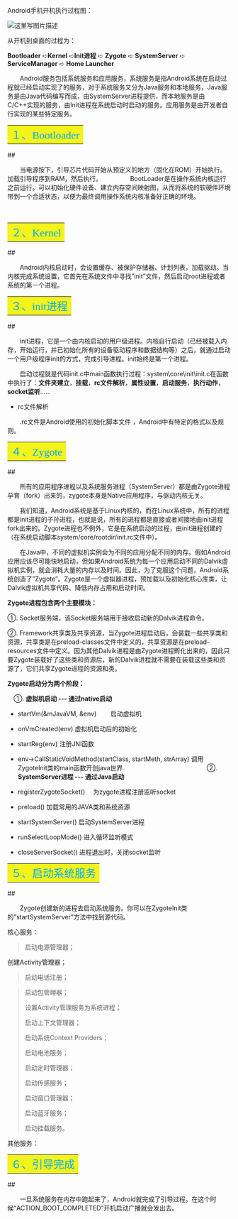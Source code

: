 

Android手机开机执行过程图：

![这里写图片描述](http://img.blog.csdn.net/20160603133621981)　

从开机到桌面的过程为：

**Bootloader** ➪**Kernel** ➪**Init进程** ➪ **Zygote** ➪ **SystemServer** ➪ **ServiceManager** ➪ **Home Launcher**


　　Android服务包括系统服务和应用服务，系统服务是指Android系统在启动过程就已经启动实现了的服务，对于系统服务又分为Java服务和本地服务，Java服务是由Java代码编写而成，由SystemServer进程提供，而本地服务是由C/C++实现的服务，由Init进程在系统启动时启动的服务。应用服务是由开发者自行实现的某些特定服务。
<table>
<tr>
<td bgcolor=#f4f31a>
<font color=#00aaff size=5 face="微软雅黑">
 １、Bootloader
 </font>
</td>
</tr>
</table>
##  

　　当电源按下，引导芯片代码开始从预定义的地方（固化在ROM）开始执行。加载引导程序到RAM，然后执行。
　　
　　BootLoader是在操作系统内核运行之前运行。可以初始化硬件设备、建立内存空间映射图，从而将系统的软硬件环境带到一个合适状态，以便为最终调用操作系统内核准备好正确的环境。

　　
<table>
<tr>
<td bgcolor=#f4f31a>
<font color=#00aaff size=5 face="微软雅黑">
 ２、Kernel
 </font>
</td>
</tr>
</table>
##  

　　Android内核启动时，会设置缓存、被保护存储器、计划列表，加载驱动。当内核完成系统设置，它首先在系统文件中寻找”init”文件，然后启动root进程或者系统的第一个进程。


<table>
<tr>
<td bgcolor=#f4f31a>
<font color=#00aaff size=5 face="微软雅黑">
 ３、init进程
 </font>
</td>
</tr>
</table>
##  

　　init进程，它是一个由内核启动的用户级进程。内核自行启动（已经被载入内存，开始运行，并已初始化所有的设备驱动程序和数据结构等）之后，就通过启动一个用户级程序init的方式，完成引导进程。init始终是第一个进程。

　　启动过程就是代码init.c中main函数执行过程：system\core\init\init.c在函数中执行了：**文件夹建立**，**挂载**，**rc文件解析**，**属性设置**，**启动服务**，**执行动作**，**socket监听**……


 - rc文件解析

　　.rc文件是Android使用的初始化脚本文件 ，Android中有特定的格式以及规则。


<table>
<tr>
<td bgcolor=#f4f31a>
<font color=#00aaff size=5 face="微软雅黑">
 ４、Zygote
 </font>
</td>
</tr>
</table>
##  

　　所有的应用程序进程以及系统服务进程（SystemServer）都是由Zygote进程孕育（fork）出来的，zygote本身是Native应用程序，与驱动内核无关。

　　我们知道，Android系统是基于Linux内核的，而在Linux系统中，所有的进程都是init进程的子孙进程，也就是说，所有的进程都是直接或者间接地由init进程fork出来的。Zygote进程也不例外，它是在系统启动的过程，由init进程创建的（在系统启动脚本system/core/rootdir/init.rc文件中）。

　　在Java中，不同的虚拟机实例会为不同的应用分配不同的内存。假如Android应用应该尽可能快地启动，但如果Android系统为每一个应用启动不同的Dalvik虚拟机实例，就会消耗大量的内存以及时间。因此，为了克服这个问题，Android系统创造了”Zygote”。Zygote是一个虚拟器进程，预加载以及初始化核心库类，让Dalvik虚拟机共享代码、降低内存占用和启动时间。

**Zygote进程包含两个主要模块：**

  ①. Socket服务端，该Socket服务端用于接收启动新的Dalvik进程命令。

  ②. Framework共享类及共享资源，当Zygote进程启动后，会装载一些共享类和资源，共享类是在preload-classes文件中定义的，共享资源是在preload-resources文件中定义。因为其他Dalvik进程是由Zygote进程孵化出来的，因此只要Zygote装载好了这些类和资源后，新的Dalvik进程就不需要在装载这些类和资源了，它们共享Zygote进程的资源和类。


**Zygote启动分为两个阶段：**

 　①. **虚拟机启动 --- 通过native启动**　

- startVm(&mJavaVM, &env) 　　启动虚拟机　

- onVmCreated(env)         虚拟机启动后的初始化

- startReg(env)             注册JNI函数

- env->CallStaticVoidMethod(startClass, startMeth, strArray) 调用ZygoteInit类的main函数开创java世界　
　　　　　　　　　　　　
 ②. **SystemServer进程 --- 通过Java启动**　

- registerZygoteSocket() 　为zygote进程注册监听socket

- preload()            加载常用的JAVA类和系统资源

- startSystemServer()    启动SystemServer进程

- runSelectLoopMode()  进入循环监听模式

- closeServerSocket()    进程退出时，关闭socket监听

<table>
<tr>
<td bgcolor=#f4f31a>
<font color=#00aaff size=5 face="微软雅黑">
 ５、启动系统服务
 </font>
</td>
</tr>
</table>
## 

　　Zygote创建新的进程去启动系统服务。你可以在ZygoteInit类的”startSystemServer”方法中找到源代码。

核心服务：

> 启动电源管理器；　
> 
创建Activity管理器；　

>启动电话注册；　

>启动包管理器；
>
>设置Activity管理服务为系统进程；
>
>启动上下文管理器；
>
>启动系统Context Providers；
>
>启动电池服务；
>
>启动定时管理器；
>
>启动传感服务；
>
>启动窗口管理器；
>
>启动蓝牙服务；
>
>启动挂载服务。
>
其他服务：

<table>
<tr>
<td bgcolor=#f4f31a>
<font color=#00aaff size=5 face="微软雅黑">
 ６、引导完成
 </font>
</td>
</tr>
</table>
## 

　　一旦系统服务在内存中跑起来了，Android就完成了引导过程。在这个时候“ACTION_BOOT_COMPLETED”开机启动广播就会发出去。